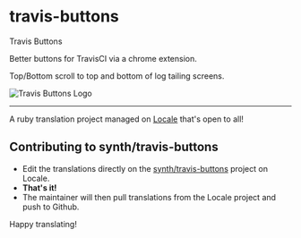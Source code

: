 travis-buttons
==========================

Travis Buttons

Better buttons for TravisCI via a chrome extension.

Top/Bottom scroll to top and bottom of log tailing screens.

![Travis Buttons Logo](https://photos-6.dropbox.com/t/2/AAAYV5X-CIJryL1y3k_A3DQ5hfjcVzLwFP3Gnp9vvjh5vQ/12/9538665/png/32x32/1/1444359600/0/2/Screenshot%202015-10-08%2017.58.40.png/COmYxgQgASACIAMgBiAHKAIoBw/g4-gjNVUNQm4ewDLpp2Opl8Kr7nlL5DgBXgtKV-zx-8?size=1280x960&size_mode=2)

---

A ruby translation project managed on [Locale](http://www.localeapp.com/) that's open to all!

## Contributing to synth/travis-buttons

- Edit the translations directly on the [synth/travis-buttons](http://www.localeapp.com/projects/public?search=synth/travis-buttons) project on Locale.
- **That's it!**
- The maintainer will then pull translations from the Locale project and push to Github.

Happy translating!
